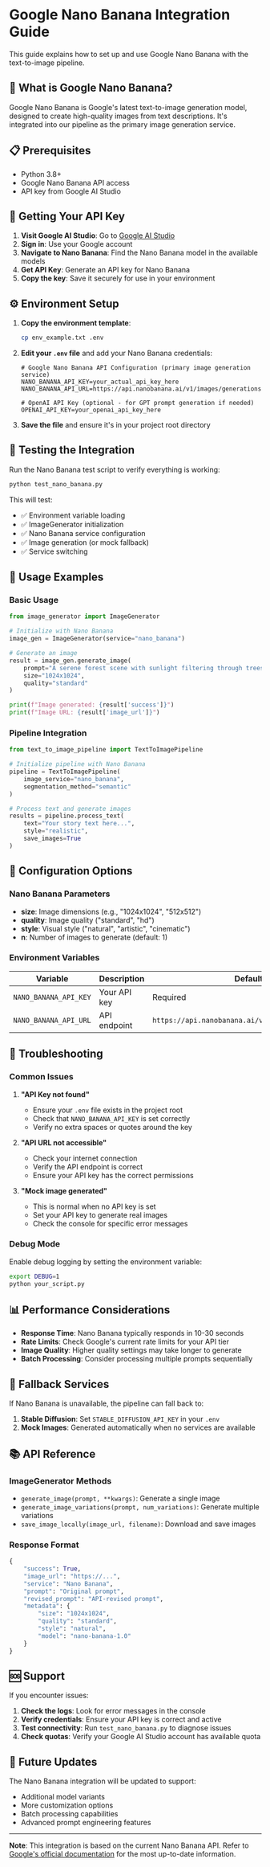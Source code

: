 # Google Nano Banana Integration Guide

This guide explains how to set up and use Google Nano Banana with the text-to-image pipeline.

## 🚀 What is Google Nano Banana?

Google Nano Banana is Google's latest text-to-image generation model, designed to create high-quality images from text descriptions. It's integrated into our pipeline as the primary image generation service.

## 📋 Prerequisites

- Python 3.8+
- Google Nano Banana API access
- API key from Google AI Studio

## 🔑 Getting Your API Key

1. **Visit Google AI Studio**: Go to [Google AI Studio](https://aistudio.google.com/)
2. **Sign in**: Use your Google account
3. **Navigate to Nano Banana**: Find the Nano Banana model in the available models
4. **Get API Key**: Generate an API key for Nano Banana
5. **Copy the key**: Save it securely for use in your environment

## ⚙️ Environment Setup

1. **Copy the environment template**:
   ```bash
   cp env_example.txt .env
   ```

2. **Edit your `.env` file** and add your Nano Banana credentials:
   ```env
   # Google Nano Banana API Configuration (primary image generation service)
   NANO_BANANA_API_KEY=your_actual_api_key_here
   NANO_BANANA_API_URL=https://api.nanobanana.ai/v1/images/generations
   
   # OpenAI API Key (optional - for GPT prompt generation if needed)
   OPENAI_API_KEY=your_openai_api_key_here
   ```

3. **Save the file** and ensure it's in your project root directory

## 🧪 Testing the Integration

Run the Nano Banana test script to verify everything is working:

```bash
python test_nano_banana.py
```

This will test:
- ✅ Environment variable loading
- ✅ ImageGenerator initialization
- ✅ Nano Banana service configuration
- ✅ Image generation (or mock fallback)
- ✅ Service switching

## 🎯 Usage Examples

### Basic Usage

```python
from image_generator import ImageGenerator

# Initialize with Nano Banana
image_gen = ImageGenerator(service="nano_banana")

# Generate an image
result = image_gen.generate_image(
    prompt="A serene forest scene with sunlight filtering through trees",
    size="1024x1024",
    quality="standard"
)

print(f"Image generated: {result['success']}")
print(f"Image URL: {result['image_url']}")
```

### Pipeline Integration

```python
from text_to_image_pipeline import TextToImagePipeline

# Initialize pipeline with Nano Banana
pipeline = TextToImagePipeline(
    image_service="nano_banana",
    segmentation_method="semantic"
)

# Process text and generate images
results = pipeline.process_text(
    text="Your story text here...",
    style="realistic",
    save_images=True
)
```

## 🔧 Configuration Options

### Nano Banana Parameters

- **size**: Image dimensions (e.g., "1024x1024", "512x512")
- **quality**: Image quality ("standard", "hd")
- **style**: Visual style ("natural", "artistic", "cinematic")
- **n**: Number of images to generate (default: 1)

### Environment Variables

| Variable | Description | Default |
|----------|-------------|---------|
| `NANO_BANANA_API_KEY` | Your API key | Required |
| `NANO_BANANA_API_URL` | API endpoint | `https://api.nanobanana.ai/v1/images/generations` |

## 🚨 Troubleshooting

### Common Issues

1. **"API Key not found"**
   - Ensure your `.env` file exists in the project root
   - Check that `NANO_BANANA_API_KEY` is set correctly
   - Verify no extra spaces or quotes around the key

2. **"API URL not accessible"**
   - Check your internet connection
   - Verify the API endpoint is correct
   - Ensure your API key has the correct permissions

3. **"Mock image generated"**
   - This is normal when no API key is set
   - Set your API key to generate real images
   - Check the console for specific error messages

### Debug Mode

Enable debug logging by setting the environment variable:
```bash
export DEBUG=1
python your_script.py
```

## 📊 Performance Considerations

- **Response Time**: Nano Banana typically responds in 10-30 seconds
- **Rate Limits**: Check Google's current rate limits for your API tier
- **Image Quality**: Higher quality settings may take longer to generate
- **Batch Processing**: Consider processing multiple prompts sequentially

## 🔄 Fallback Services

If Nano Banana is unavailable, the pipeline can fall back to:

1. **Stable Diffusion**: Set `STABLE_DIFFUSION_API_KEY` in your `.env`
2. **Mock Images**: Generated automatically when no services are available

## 📚 API Reference

### ImageGenerator Methods

- `generate_image(prompt, **kwargs)`: Generate a single image
- `generate_image_variations(prompt, num_variations)`: Generate multiple variations
- `save_image_locally(image_url, filename)`: Download and save images

### Response Format

```python
{
    "success": True,
    "image_url": "https://...",
    "service": "Nano Banana",
    "prompt": "Original prompt",
    "revised_prompt": "API-revised prompt",
    "metadata": {
        "size": "1024x1024",
        "quality": "standard",
        "style": "natural",
        "model": "nano-banana-1.0"
    }
}
```

## 🆘 Support

If you encounter issues:

1. **Check the logs**: Look for error messages in the console
2. **Verify credentials**: Ensure your API key is correct and active
3. **Test connectivity**: Run `test_nano_banana.py` to diagnose issues
4. **Check quotas**: Verify your Google AI Studio account has available quota

## 🔮 Future Updates

The Nano Banana integration will be updated to support:
- Additional model variants
- More customization options
- Batch processing capabilities
- Advanced prompt engineering features

---

**Note**: This integration is based on the current Nano Banana API. Refer to [Google's official documentation](https://aistudio.google.com/) for the most up-to-date information.
